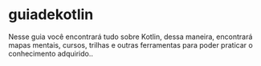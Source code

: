 # guiadekotlin
Nesse guia você encontrará tudo sobre Kotlin, dessa maneira, encontrará mapas mentais, cursos, trilhas e outras ferramentas para poder praticar o conhecimento adquirido..
